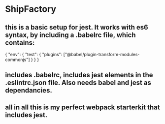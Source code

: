 # ShipFactory

## this is a basic setup for jest. It works with es6 syntax, by including a .babelrc file, which contains:

{
"env": {
"test": {
"plugins": ["@babel/plugin-transform-modules-commonjs"]
}
}
}

## includes .babelrc, includes jest elements in the .eslintrc.json file. Also needs babel and jest as dependancies.

## all in all this is my perfect webpack starterkit that includes jest.
